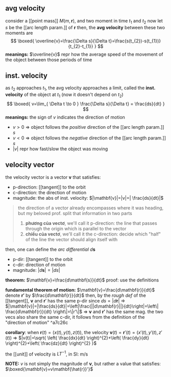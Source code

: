 ## avg velocity
consider a [[point mass]] $M(m, \mathbf{r})$, and two moment in time $t_{1}$ and $t_{2}$
now let $s$ be the [[arc length param.]] of $\mathbf{r}$
then, the **avg velocity** between these two moments are
$$
\boxed{
\overline{v}=\frac{\Delta s}{\Delta t}=\frac{s(t_{2})-s(t_{1})}{t_{2}-t_{1}}
}
$$
**meanings:** $\overline{v}$ repr how the average speed of the movement of the object between those periods of time

## inst. velocity
as $t_{2}$ approaches $t_{1}$, the avg velocity approaches a limit, called the **inst. velocity** of the object at $t_{1}$ (now it doesn't depend on $t_{2}$)
$$
\boxed{
v=\lim_{ \Delta t \to 0 } \frac{\Delta s}{\Delta t} = \frac{ds}{dt}
}
$$
**meanings:** the sign of $v$ indicates the direction of motion
- $v>0$ => object follows the *positive* direction of the [[arc length param.]] $s$
- $v<0$ => object follows the *negative* direction of the [[arc length param.]] $s$
- $|v|$ repr how fast/slow the object was moving

## velocity vector
the velocity vector is a vector $\mathbf{v}$ that satisfies:
- p-direction: [[tangent]] to the orbit
- c-direction: the direction of motion
- magnitude: the abs of inst. velocity: $|\mathbf{v}|=|v|=| \frac{ds}{dt}|$

> the direction of a vector already encompasses where it was heading, but my beloved prof. split that information in two parts
> 1. **phương của vectơ**, we'll call it p-direction: the line that passes through the origin which is parallel to the vector
> 2. **chiều của vectơ**, we'll call it the c-direction: decide which "half" of the line the vector should align itself with

then, one can define the *arc differential* $d\mathbf{s}$
- p-dir: [[tangent]] to the orbit
- c-dir: direction of motion
- magnitude: $|d\mathbf{s}|=|ds|$

**theorem:** $\mathbf{v}=\frac{d\mathbf{s}}{dt}$
proof: use the definitions

**fundamental theorem of motion:** $\mathbf{v}=\frac{d\mathbf{r}}{dt}$
denote $\mathbf{r'}$ by $\frac{d\mathbf{r}}{dt}$
then, by the *rough def* of the [[tangent]], $\mathbf{v}$ and $\mathbf{r}'$ has the same p-dir
since $ds=|d\mathbf{r}|$ => $|\mathbf{v}|=|\frac{ds}{dt}|=\left|\frac{||d\mathbf{r}||}{dt}\right|=\left\| \frac{d\mathbf{r}}{dt} \right\|=\|r'\|$
=> $\mathbf{v}$ and $\mathbf{r'}$ has the same mag.
the two vecs also share the same c-dir, it follows from the definition of the "direction of motion" ^a7c26c

**corollary**: when $\mathbf{r}(t)=(x(t),y(t),z(t))$, the velocity $\mathbf{v}(t)=\mathbf{r}'(t)=(x'(t),y'(t),z'(t))$ => $|v(t)|=\sqrt{ \left( \frac{dx}{dt} \right)^{2}+\left( \frac{dy}{dt} \right)^{2}+\left( \frac{dz}{dt} \right)^{2} }$

the [[unit]] of velocity is $LT^{-1}$, in SI: m/s

**NOTE:** $v$ is not simply the magnitude of $\mathbf{v}$, but rather a value that satisfies: $\boxed{\mathbf{v}=v\mathbf{\hat{r}}'}$




